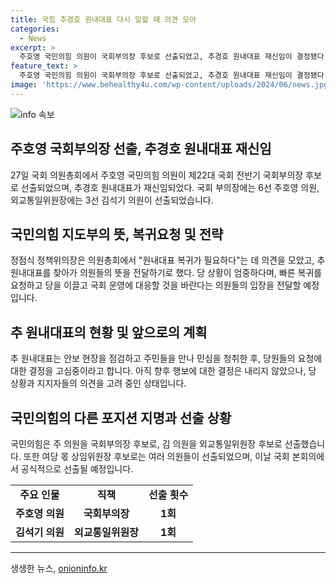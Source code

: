 ```yaml
---
title: 국힘 추경호 원내대표 다시 일할 때 의견 모아
categories:
  - News
excerpt: >
  주호영 국민의힘 의원이 국회부의장 후보로 선출되었고, 추경호 원내대표 재신임이 결정됐다. 국민의힘은 정점식 정책위의장을 중심으로 추 원내대표 복귀를 촉구하며, 추 원내대표는 안보 현장을 점검하고 민심을 청취하고 있다. 한편 주 의원은 국회부의장 후보로, 김 의원은 외교통일위원장 후보로 선출됐으며, 여당 몫 상임위원장 후보들도 확정됐다. 국회 본회의에서 여당 몫 국회부의장과 상임위원장이 결정된다.
feature_text: >
  주호영 국민의힘 의원이 국회부의장 후보로 선출되었고, 추경호 원내대표 재신임이 결정됐다. 국민의힘은 정점식 정책위의장을 중심으로 추 원내대표 복귀를 촉구하며, 추 원내대표는 안보 현장을 점검하고 민심을 청취하고 있다. 한편 주 의원은 국회부의장 후보로, 김 의원은 외교통일위원장 후보로 선출됐으며, 여당 몫 상임위원장 후보들도 확정됐다. 국회 본회의에서 여당 몫 국회부의장과 상임위원장이 결정된다.
image: 'https://www.behealthy4u.com/wp-content/uploads/2024/06/news.jpg'
---
```


<p><img src="https://www.behealthy4u.com/wp-content/uploads/2024/06/news.jpg" alt="info 속보" /></p>

<h2 data-ke-size="size26">주호영 국회부의장 선출, 추경호 원내대표 재신임</h2>

<p data-ke-size="size16">27일 국회 의원총회에서 주호영 국민의힘 의원이 제22대 국회 전반기 국회부의장 후보로 선출되었으며, 추경호 원내대표가 재신임되었다. 국회 부의장에는 6선 주호영 의원, 외교통일위원장에는 3선 김석기 의원이 선출되었습니다.</p>

<h2 data-ke-size="size26">국민의힘 지도부의 뜻, 복귀요청 및 전략</h2>

<p data-ke-size="size16">정점식 정책위의장은 의원총회에서 "원내대표 복귀가 필요하다"는 데 의견을 모았고, 추 원내대표를 찾아가 의원들의 뜻을 전달하기로 했다. 당 상황이 엄중하다며, 빠른 복귀를 요청하고 당을 이끌고 국회 운영에 대응할 것을 바란다는 의원들의 입장을 전달할 예정입니다.</p>

<h2 data-ke-size="size26">추 원내대표의 현황 및 앞으로의 계획</h2>

<p data-ke-size="size16">추 원내대표는 안보 현장을 점검하고 주민들을 만나 민심을 청취한 후, 당원들의 요청에 대한 결정을 고심중이라고 합니다. 아직 향후 행보에 대한 결정은 내리지 않았으나, 당 상황과 지지자들의 의견을 고려 중인 상태입니다.</p>

<h2 data-ke-size="size26">국민의힘의 다른 포지션 지명과 선출 상황</h2>

<p data-ke-size="size16">국민의힘은 주 의원을 국회부의장 후보로, 김 의원을 외교통일위원장 후보로 선출했습니다. 또한 여당 몫 상임위원장 후보로는 여러 의원들이 선출되었으며, 이날 국회 본회의에서 공식적으로 선출될 예정입니다.</p>

<table>
    <tbody>
        <tr>
            <td style="text-align: center; height: 17px;"><b>주요 인물</b></td>
            <td style="text-align: center; height: 17px;"><b>직책</b></td>
            <td style="text-align: center; height: 17px;"><b>선출 횟수</b></td>
        </tr>
        <tr>
            <td style="text-align: center; height: 17px;"><b>주호영 의원</b></td>
            <td style="text-align: center; height: 17px;"><b>국회부의장</b></td>
            <td style="text-align: center; height: 17px;"><b>1회</b></td>
        </tr>
        <tr>
            <td style="text-align: center; height: 17px;"><b>김석기 의원</b></td>
            <td style="text-align: center; height: 17px;"><b>외교통일위원장</b></td>
            <td style="text-align: center; height: 17px;"><b>1회</b></td>
        </tr>
    </tbody>
</table>

<p><hr></p>
생생한 뉴스, <a href="https://onioninfo.kr" rel="dofollow">onioninfo.kr</a>



